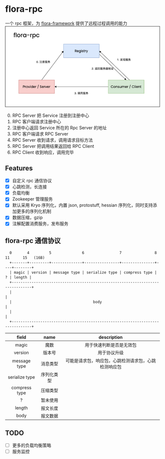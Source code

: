 # flora-rpc

一个 rpc 框架，为 [flora-framework](https://github.com/howieyoung91/flora-framework) 提供了远程过程调用的能力
![flora-rpc](./assets/img/flora-rpc-structure.png)

0. RPC Server 把 Service 注册到注册中心
1. RPC 客户端请求注册中心
2. 注册中心返回 Service 所在的 Rpc Server 的地址
3. RPC 客户端请求 RPC Server
4. RPC Server 收到请求，调用请求目标方法
5. RPC Server 把调用结果返回给 RPC Client
6. RPC Client 收到响应，调用完毕

## Features

- [x] 自定义 rpc 通信协议
- [x] 心跳检测，长连接
- [x] 负载均衡
- [x] Zookeeper 管理服务
- [x] 默认采用 Kryo 序列化，内置 json, protostuff, hessian 序列化，同时支持添加更多的序列化机制
- [x] 数据压缩，gzip
- [x] 注解配置消费服务，发布服务

## flora-rpc 通信协议

```
  0       4         5              6                7               8    11      15   (16B)
  +-------+---------+--------------+----------------+---------------+----+--------+
  | magic | version | message type | serialize type | compress type |  ? | length |
  +-------------------------------------------------------------------------------+
  |                                                                               |
  |                                     body                                      |
  |                                                                               |
  +-------------------------------------------------------------------------------+
```

|     field      |    name    |                     description                      |
| :------------: | :--------: | :--------------------------------------------------: |
|     magic      |    魔数    |               用于快速判断是否是无效包               |
|    version     |   版本号   |                     用于协议升级                     |
|  message type  |  消息类型  | 可能是请求包，响应包，心跳检测请求包，心跳检测响应包 |
| serialize type | 序列化类型 |                                                      |
| compress type  |  压缩类型  |                                                      |
|       ?        |  暂未使用  |                                                      |
|     length     |  报文长度  |                                                      |
|      body      |  报文数据  |                                                      |

## TODO

- [ ] 更多的负载均衡策略
- [ ] 服务监控
